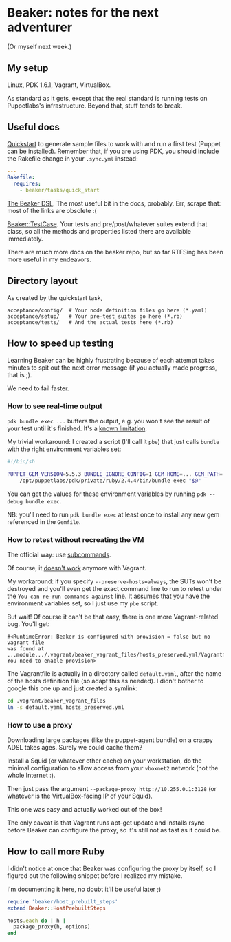 # Beaker: notes for the next adventurer

(Or myself next week.)

## My setup

Linux, PDK 1.6.1, Vagrant, VirtualBox.

As standard as it gets, except that the real standard is running tests on
Puppetlabs's infrastructure. Beyond that, stuff tends to break.


## Useful docs

[Quickstart](https://github.com/puppetlabs/beaker/blob/master/docs/tutorials/quick_start_rake_tasks.md)
to generate sample files to work with and run a first test (Puppet can be
installed). Remember that, if you are using PDK, you should include the
Rakefile change in your `.sync.yml` instead:

```yaml
---
Rakefile:
  requires:
    - beaker/tasks/quick_start
```

[The Beaker DSL](https://github.com/puppetlabs/beaker/blob/master/docs/how_to/the_beaker_dsl.md).
The most useful bit in the docs, probably. Err, scrape that: most of the links
are obsolete :(

[Beaker::TestCase](https://www.rubydoc.info/github/puppetlabs/beaker/Beaker/TestCase).
Your tests and pre/post/whatever suites extend that class, so all the
methods and properties listed there are available immediately.

There are much more docs on the beaker repo, but so far RTFSing has been more
useful in my endeavors.


## Directory layout

As created by the quickstart task,

```
acceptance/config/  # Your node definition files go here (*.yaml)
acceptance/setup/   # Your pre-test suites go here (*.rb)
acceptance/tests/   # And the actual tests here (*.rb)
```

## How to speed up testing

Learning Beaker can be highly frustrating because of each attempt takes minutes
to spit out the next error message (if you actually made progress, that is ;).

We need to fail faster.

### How to see real-time output

`pdk bundle exec ...` buffers the output, e.g. you won't see the result of your
test until it's finished. It's a
[known limitation](https://github.com/puppetlabs/pdk/issues/364).

My trivial workaround: I created a script (I'll call it `pbe`) that just calls
`bundle` with the right environment variables set:

```bash
#!/bin/sh

PUPPET_GEM_VERSION=5.5.3 BUNDLE_IGNORE_CONFIG=1 GEM_HOME=... GEM_PATH=... PATH=... \
    /opt/puppetlabs/pdk/private/ruby/2.4.4/bin/bundle exec "$@"
```

You can get the values for these environment variables by running `pdk --debug
bundle exec`.

NB: you'll need to run `pdk bundle exec` at least once to install any new gem
referenced in the `Gemfile`.

### How to retest without recreating the VM

The official way: use
[subcommands](https://github.com/puppetlabs/beaker/blob/master/docs/tutorials/subcommands.md).

Of course, it [doesn't
work](https://tickets.puppetlabs.com/projects/BKR/issues/BKR-1469) anymore with
Vagrant.

My workaround: if you specify `--preserve-hosts=always`, the SUTs won't be
destroyed and you'll even get the exact command line to run to retest under the
`You can re-run commands against` line. It assumes that you have
the environment variables set, so I just use my `pbe` script.

But wait! Of course it can't be that easy, there is one more Vagrant-related
bug. You'll get:

```
#<RuntimeError: Beaker is configured with provision = false but no vagrant file
was found at
...module.../.vagrant/beaker_vagrant_files/hosts_preserved.yml/Vagrantfile.
You need to enable provision>
```

The Vagrantfile is actually in a directory called `default.yaml`, after the
name of the hosts definition file (so adapt this as needed). I didn't bother to
google this one up and just created a symlink:

```bash
cd .vagrant/beaker_vagrant_files
ln -s default.yaml hosts_preserved.yml
```

### How to use a proxy

Downloading large packages (like the puppet-agent bundle) on a crappy ADSL
takes ages. Surely we could cache them?

Install a Squid (or whatever other cache) on your workstation, do the minimal
configuration to allow access from your `vboxnet2` network (not the whole
Internet :).

Then just pass the argument `--package-proxy http://10.255.0.1:3128` (or
whatever is the VirtualBox-facing IP of your Squid).

This one was easy and actually worked out of the box!

The only caveat is that Vagrant runs apt-get update and installs rsync before
Beaker can configure the proxy, so it's still not as fast as it could be.


## How to call more Ruby

I didn't notice at once that Beaker was configuring the proxy by itself, so
I figured out the following snippet before I realized my mistake.

I'm documenting it here, no doubt it'll be useful later ;)

```ruby
require 'beaker/host_prebuilt_steps'
extend Beaker::HostPrebuiltSteps

hosts.each do | h |
  package_proxy(h, options)
end
```
